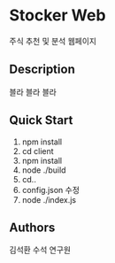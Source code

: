 # Stocker Web

주식 추천 및 분석 웹페이지

## Description

블라 블라 블라

## Quick Start

1. npm install
2. cd client
3. npm install
4. node ./build
5. cd..
6. config.json 수정
7. node ./index.js

## Authors

김석환 수석 연구원


